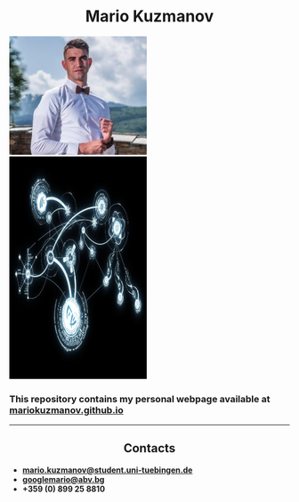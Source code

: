<h1 align="center"> Mario Kuzmanov </h1> 

<p float="left">
  <img src="images/cv_photo.jpeg" width="49%" />
  &nbsp;
  <img style="height: 400px;" src="images/linkedin_background.jpg" width="49%" />
</p>

<h3> This repository contains my personal webpage available at <a href="https://mariokuzmanov.github.io">mariokuzmanov.github.io</a>  </h3>

---
<h2 align="center"> Contacts </h1> 

- **mario.kuzmanov@student.uni-tuebingen.de**
- **googlemario@abv.bg**
- **+359 (0) 899 25 8810**
